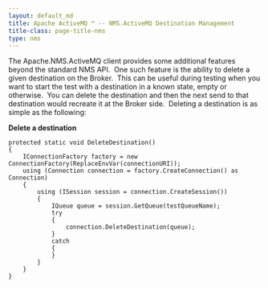```yaml
---
layout: default_md
title: Apache ActiveMQ ™ -- NMS.ActiveMQ Destination Management 
title-class: page-title-nms
type: nms
---
```

The Apache.NMS.ActiveMQ client provides some additional features beyond the standard NMS API.  One such feature is the ability to delete a given destination on the Broker.  This can be useful during testing when you want to start the test with a destination in a known state, empty or otherwise.  You can delete the destination and then the next send to that destination would recreate it at the Broker side.  Deleting a destination is as simple as the following:

**Delete a destination**

```
protected static void DeleteDestination() 
{ 
    IConnectionFactory factory = new ConnectionFactory(ReplaceEnvVar(connectionURI)); 
    using (Connection connection = factory.CreateConnection() as Connection) 
    { 
        using (ISession session = connection.CreateSession()) 
        { 
            IQueue queue = session.GetQueue(testQueueName); 
            try 
            { 
                connection.DeleteDestination(queue); 
            } 
            catch 
            { 
            } 
        } 
    } 
} 
```

